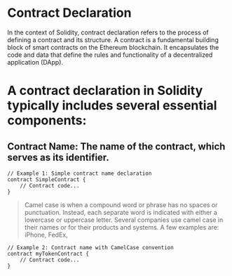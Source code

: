 # Contract Declaration
In the context of Solidity, contract declaration refers to the process of defining a contract and its structure. A contract is a fundamental building block of smart contracts on the Ethereum blockchain. It encapsulates the code and data that define the rules and functionality of a decentralized application (DApp).

# A contract declaration in Solidity typically includes several essential components:

## Contract Name: The name of the contract, which serves as its identifier.
```
// Example 1: Simple contract name declaration
contract SimpleContract {
    // Contract code...
}
```
>Camel case is when a compound word or phrase has no spaces or punctuation. Instead, each separate word is indicated with either a lowercase or uppercase letter. Several companies use camel case in their names or for their products and systems. A few examples are: iPhone, FedEx, 
```
// Example 2: Contract name with CamelCase convention
contract myTokenContract {
    // Contract code...
}
```
